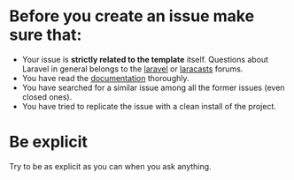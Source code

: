 # Before you create an issue make sure that:
- Your issue is **strictly related to the template** itself. Questions about Laravel in general belongs to the [laravel](http://laravel.io/forum) or [laracasts](https://laracasts.com/discuss/) forums.
- You have read the [documentation](https://github.com/Kantai235/Laravel-Template) thoroughly.
- You have searched for a similar issue among all the former issues (even closed ones).
- You have tried to replicate the issue with a clean install of the project.

# Be explicit
Try to be as explicit as you can when you ask anything.

